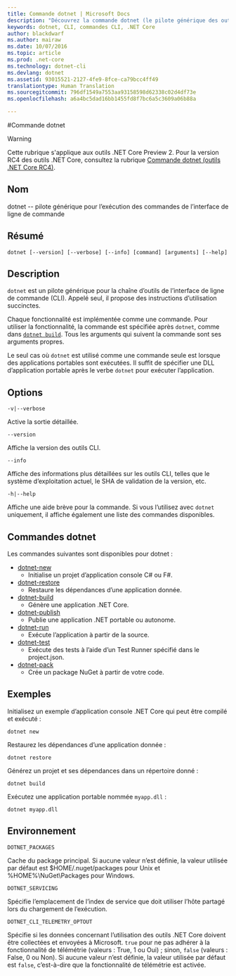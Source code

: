 ```yaml
---
title: Commande dotnet | Microsoft Docs
description: "Découvrez la commande dotnet (le pilote générique des outils .NET Core CLI) et comment l’utiliser."
keywords: dotnet, CLI, commandes CLI, .NET Core
author: blackdwarf
ms.author: mairaw
ms.date: 10/07/2016
ms.topic: article
ms.prod: .net-core
ms.technology: dotnet-cli
ms.devlang: dotnet
ms.assetid: 93015521-2127-4fe9-8fce-ca79bcc4ff49
translationtype: Human Translation
ms.sourcegitcommit: 796df1549a7553aa93158598d62338c02d4df73e
ms.openlocfilehash: a6a4bc5dad16bb1455fd8f7bc6a5c3609a06b88a

---
```


#<a name="dotnet-command"></a>Commande dotnet

> [!WARNING]
> Cette rubrique s'applique aux outils .NET Core Preview 2. Pour la version RC4 des outils .NET Core, consultez la rubrique [Commande dotnet (outils .NET Core RC4)](../preview3/tools/dotnet.md).

## <a name="name"></a>Nom

dotnet -- pilote générique pour l’exécution des commandes de l’interface de ligne de commande

## <a name="synopsis"></a>Résumé

`dotnet [--version] [--verbose] [--info] [command] [arguments] [--help]`

## <a name="description"></a>Description
`dotnet` est un pilote générique pour la chaîne d’outils de l’interface de ligne de commande (CLI). Appelé seul, il propose des instructions d’utilisation succinctes. 

Chaque fonctionnalité est implémentée comme une commande. Pour utiliser la fonctionnalité, la commande est spécifiée après `dotnet`, comme dans [`dotnet build`](dotnet-build.md). Tous les arguments qui suivent la commande sont ses arguments propres. 

Le seul cas où `dotnet` est utilisé comme une commande seule est lorsque des applications portables sont exécutées. Il suffit de spécifier une DLL d’application portable après le verbe `dotnet` pour exécuter l’application.    

## <a name="options"></a>Options

`-v|--verbose`

Active la sortie détaillée.

`--version`

Affiche la version des outils CLI.

`--info`

Affiche des informations plus détaillées sur les outils CLI, telles que le système d’exploitation actuel, le SHA de validation de la version, etc. 

`-h|--help`

Affiche une aide brève pour la commande. Si vous l’utilisez avec `dotnet` uniquement, il affiche également une liste des commandes disponibles.  

## <a name="dotnet-commands"></a>Commandes dotnet

Les commandes suivantes sont disponibles pour dotnet :

* [dotnet-new](dotnet-new.md)
   * Initialise un projet d’application console C# ou F#.
* [dotnet-restore](dotnet-restore.md)
  * Restaure les dépendances d’une application donnée. 
* [dotnet-build](dotnet-build.md)
  * Génère une application .NET Core.
* [dotnet-publish](dotnet-publish.md)
   * Publie une application .NET portable ou autonome.
* [dotnet-run](dotnet-run.md)
   * Exécute l’application à partir de la source.
* [dotnet-test](dotnet-test.md)
   * Exécute des tests à l’aide d’un Test Runner spécifié dans le project.json.
* [dotnet-pack](dotnet-pack.md)
   * Crée un package NuGet à partir de votre code.

## <a name="examples"></a>Exemples

Initialisez un exemple d’application console .NET Core qui peut être compilé et exécuté :

`dotnet new`

Restaurez les dépendances d’une application donnée :

`dotnet restore`

Générez un projet et ses dépendances dans un répertoire donné : 

`dotnet build`

Exécutez une application portable nommée `myapp.dll` :

`dotnet myapp.dll`

## <a name="environment"></a>Environnement 

`DOTNET_PACKAGES`

Cache du package principal. Si aucune valeur n’est définie, la valeur utilisée par défaut est $HOME/.nuget/packages pour Unix et %HOME%\NuGet\Packages pour Windows.

`DOTNET_SERVICING`

Spécifie l’emplacement de l’index de service que doit utiliser l’hôte partagé lors du chargement de l’exécution.

`DOTNET_CLI_TELEMETRY_OPTOUT`

Spécifie si les données concernant l’utilisation des outils .NET Core doivent être collectées et envoyées à Microsoft. `true` pour ne pas adhérer à la fonctionnalité de télémétrie (valeurs : True, 1 ou Oui) ; sinon, `false` (valeurs : False, 0 ou Non). Si aucune valeur n’est définie, la valeur utilisée par défaut est `false`, c’est-à-dire que la fonctionnalité de télémétrie est activée.


<!--HONumber=Feb17_HO2-->


